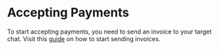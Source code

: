 # Accepting Payments

To start accepting payments, you need to send an invoice to your target chat. Visit this [guide](../Invoices/README) on how to start sending invoices.